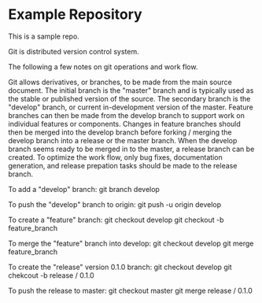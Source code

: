 # Example Repository
This is a sample repo.

Git is distributed version control system.

The following a few notes on git operations and work flow.

Git allows derivatives, or branches, to be made from the main source document. The initial branch is the "master" branch and is typically used as the stable or published version of the source. The secondary branch is the "develop" branch, or current in-development version of the master. Feature branches can then be made from the develop branch to support work on individual features or components. Changes in feature branches should then be merged into the develop branch before forking / merging the develop branch into a release or the master branch. When the develop branch seems ready to be merged in to the master, a release branch can be created. To optimize the work flow, only bug fixes, documentation generation, and release prepation tasks should be made to the release branch.

To add a "develop" branch:
    git branch develop

To push the "develop" branch to origin:
    git push -u origin develop

To create a "feature" branch:
    git checkout develop
    git checkout -b feature_branch

To merge the "feature" branch into develop:
    git checkout develop
    git merge feature_branch

To create the "release" version 0.1.0 branch:
    git checkout develop
    git chekcout -b release / 0.1.0

To push the release to master:
    git checkout master
    git merge release / 0.1.0

